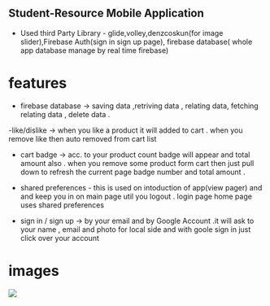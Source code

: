 ## Student-Resource Mobile Application

- Used third Party Library - glide,volley,denzcoskun(for image slider),Firebase Auth(sign in sign up page),
                            firebase database( whole app database manage by real time firebase)
                            
                            
 # features  
 
 - firebase database -> saving data ,retriving data , relating data, fetching relating data , delete data . 
 
 -like/dislike  -> when you like a product it will added to cart . when you remove like then auto removed from cart list 
 
 - cart badge -> acc. to your product count badge will appear and total amount also . when you remove some product form cart then just pull down to refresh 
                  the current page badge number and total amount .

- shared preferences - this is used on intoduction of app(view pager) and and keep you in on main page util you logout . login page home page 
                       uses shared preferences

 - sign in / sign up  -> by your email and by Google Account .it will ask to your name , email and photo for local side and with goole sign in just click 
                        over your account
 
 # images
 <img src="https://raw.githubusercontent.com/amankumar7017/amankumar7017.github.io/master/images/sr_pik1.png">
